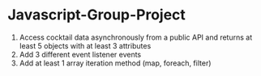 # Javascript-Group-Project

1. Access cocktail data asynchronously from a public API and returns at least 5 objects with at least 3 attributes
2. Add 3 different event listener events
3. Add at least 1 array iteration method (map, foreach, filter)
